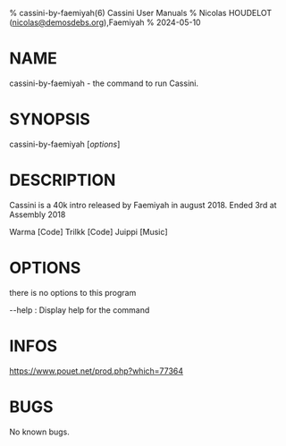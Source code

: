 % cassini-by-faemiyah(6) Cassini User Manuals
% Nicolas HOUDELOT (nicolas@demosdebs.org),Faemiyah
% 2024-05-10

# NAME
cassini-by-faemiyah - the command to run Cassini.

# SYNOPSIS
cassini-by-faemiyah [*options*]

# DESCRIPTION
Cassini is a 40k intro released by Faemiyah in august 2018.
Ended 3rd at Assembly 2018

Warma [Code]
Trilkk [Code]
Juippi [Music]

# OPTIONS
there is no options to this program

\--help
:   Display help for the command

# INFOS
https://www.pouet.net/prod.php?which=77364

# BUGS
No known bugs.
